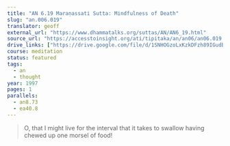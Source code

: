 ```yaml
---
title: "AN 6.19 Maraṇassati Sutta: Mindfulness of Death"
slug: "an.006.019"
translator: geoff
external_url: "https://www.dhammatalks.org/suttas/AN/AN6_19.html"
source_url: "https://accesstoinsight.org/ati/tipitaka/an/an06/an06.019.than.html"
drive_links: ["https://drive.google.com/file/d/1SNHOGzoLxKzkDFzh89IGudBWGcIlEdY5/view?usp=drivesdk"]
course: meditation
status: featured
tags:
  - an
  - thought
year: 1997
pages: 1
parallels:
  - an8.73
  - ea40.8
---
```


> O, that I might live for the interval that it takes to swallow having chewed up one morsel of food!
